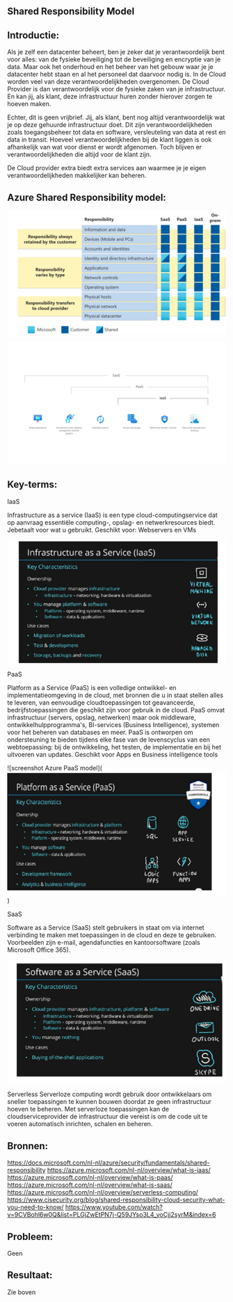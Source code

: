 ## Shared Responsibility Model


## Introductie:

Als je zelf een datacenter beheert, ben je zeker dat je verantwoordelijk bent voor alles: van de fysieke beveiliging tot de beveiliging en encryptie van je data. Maar ook het onderhoud en het beheer van het gebouw waar je je datacenter hebt staan en al het personeel dat daarvoor nodig is.
In de Cloud worden veel van deze verantwoordelijkheden overgenomen. De Cloud Provider is dan verantwoordelijk voor de fysieke zaken van je infrastructuur. En kan jij, als klant, deze infrastructuur huren zonder hierover zorgen te hoeven maken.

Echter, dit is geen vrijbrief. Jij, als klant, bent nog altijd verantwoordelijk wat je op deze gehuurde infrastructuur doet. Dit zijn verantwoordelijkheden zoals toegangsbeheer tot data en software, versleuteling van data at rest en data in transit.
Hoeveel verantwoordelijkheden bij de klant liggen is ook afhankelijk van wat voor dienst er wordt afgenomen. Toch blijven er verantwoordelijkheden die altijd voor de klant zijn.

De Cloud provider extra biedt extra services aan waarmee je je eigen verantwoordelijkheden makkelijker kan beheren.


## Azure Shared Responsibility model:

![screenshot shared respon.model]( https://github.com/techgrounds/cloud-6-repo-AzizaAdam/blob/main/00_includes/AZ10/AZ10-shared%20respon.%20model.jpg)

![screenshot shared respon.model]( https://github.com/techgrounds/cloud-6-repo-AzizaAdam/blob/main/00_includes/AZ10/Az10%20shared%20respon%20model%20.jpg)



## Key-terms:
IaaS

Infrastructure as a service (IaaS) is een type cloud-computingservice dat op aanvraag essentiële computing-, opslag- en netwerkresources biedt. Jebetaalt voor wat u gebruikt. Geschikt voor: Webservers en VMs


![screenshot IaaS model]( https://github.com/techgrounds/cloud-6-repo-AzizaAdam/blob/main/00_includes/AZ10/IaaS.jpg)



PaaS

Platform as a Service (PaaS) is een volledige ontwikkel- en implementatieomgeving in de cloud, met bronnen die u in staat stellen alles te leveren, van eenvoudige cloudtoepassingen tot geavanceerde, bedrijfstoepassingen die geschikt zijn voor gebruik in de cloud. PaaS omvat infrastructuur (servers, opslag, netwerken) maar ook middleware, ontwikkelhulpprogramma's, BI-services (Business Intelligence), systemen voor het beheren van databases en meer. PaaS is ontworpen om ondersteuning te bieden tijdens elke fase van de levenscyclus van een webtoepassing: bij de ontwikkeling, het testen, de implementatie en bij het uitvoeren van updates. Geschikt voor Apps en Business intelligence tools


![screenshot Azure PaaS model]( ![screenshot PaaS model]( https://github.com/techgrounds/cloud-6-repo-AzizaAdam/blob/main/00_includes/AZ10/Paas.jpg))



SaaS

Software as a Service (SaaS) stelt gebruikers in staat om via internet verbinding te maken met toepassingen in de cloud en deze te gebruiken. Voorbeelden zijn e-mail, agendafuncties en kantoorsoftware (zoals Microsoft Office 365).

![screenshot SaaS model]( https://github.com/techgrounds/cloud-6-repo-AzizaAdam/blob/main/00_includes/AZ10/SaaS.jpg)




Serverless
Serverloze computing wordt gebruik door ontwikkelaars om sneller toepassingen te kunnen bouwen doordat ze geen infrastructuur hoeven te beheren. Met serverloze toepassingen kan de cloudserviceprovider de infrastructuur die vereist is om de code uit te voeren automatisch inrichten, schalen en beheren.




## Bronnen:
https://docs.microsoft.com/nl-nl/azure/security/fundamentals/shared-responsibility
https://azure.microsoft.com/nl-nl/overview/what-is-iaas/
https://azure.microsoft.com/nl-nl/overview/what-is-paas/
https://azure.microsoft.com/nl-nl/overview/what-is-saas/
https://azure.microsoft.com/nl-nl/overview/serverless-computing/
https://www.cisecurity.org/blog/shared-responsibility-cloud-security-what-you-need-to-know/
https://www.youtube.com/watch?v=9CVBohl6w0Q&list=PLGjZwEtPN7j-Q59JYso3L4_yoCjj2syrM&index=6



## Probleem:
Geen


## Resultaat:
Zie boven
